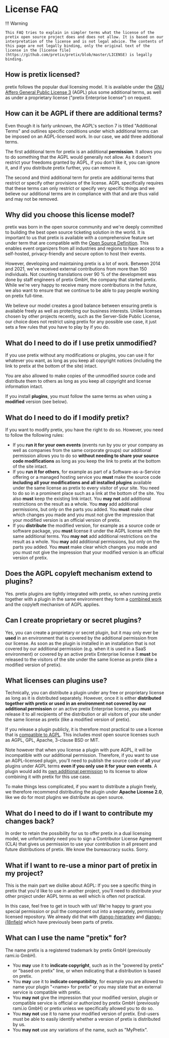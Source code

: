 # License FAQ

!!! Warning

    This FAQ tries to explain in simpler terms what the license of the pretix open source project does and does not allow. It is based on our interpretation of the license and is not legal advice. The contents of this page are not legally binding, only the original text of the license in the [license file](https://github.com/pretix/pretix/blob/master/LICENSE) is legally binding.

## How is pretix licensed?

pretix follows the popular dual licensing model. It is available under the [GNU Affero General Public License 3](https://www.gnu.org/licenses/agpl-3.0.en.html) (AGPL) plus some additional terms, as well as under a proprietary license ("pretix Enterprise license") on request.

## How can it be AGPL if there are additional terms?

Even though it is fairly unknown, the AGPL's section 7 is titled "Additional Terms" and outlines specific conditions under which additional terms can be imposed on an AGPL-licensed work. In our case, we add three additional terms.

The first additional term for pretix is an additional **permission**. It allows you to do something that the AGPL would generally not allow. As it doesn't restrict your freedoms granted by AGPL, if you don't like it, you can ignore it, and if you distribute pretix further, you can remove it.

The second and third additional term for pretix are additional terms that restrict or specify other provisions of the license. AGPL specifically requires that these terms can only restrict or specify very specific things and we believe our additional terms are in compliance with that and are thus valid and may not be removed.

## Why did you choose this license model?

pretix was born in the open source community and we're deeply committed to building the best open source ticketing solution in the world. It is important to us that pretix is available with a comprehensive feature set under term that are compatible with the [Open Source Definition](https://opensource.org/osd). This enables event organizers from all industries and regions to have access to a self-hosted, privacy-friendly and secure option to host their events.

However, developing and maintaining pretix is a lot of work. Between 2014 and 2021, we've received external contributions from more than 150 individuals. Not counting translations over 90 % of the development was done by staff engineers of pretix GmbH, the company that started pretix. While we're very happy to receive many more contributions in the future, we also want to ensure that we continue to be able to pay people working on pretix full-time.

We believe our model creates a good balance between ensuring pretix is available freely as well as protecting our business interests. Unlike licenses chosen by other projects recently, such as the Server-Side Public License, our choice does not restrict using pretix for any possible use case, it just sets a few rules that you have to play by if you do.

## What do I need to do if I use pretix unmodified?

If you use pretix without any modifications or plugins, you can use it for whatever you want, as long as you keep all copyright notices (including the link to pretix at the bottom of the site) intact.

You are also allowed to make copies of the unmodified source code and distribute them to others as long as you keep all copyright and license information intact.

If you install **plugins**, you must follow the same terms as when using a **modified** version (see below).

## What do I need to do if I modify pretix?

If you want to modify pretix, you have the right to do so. However, you need to follow the following rules:

-   If you **run it for your own events** (events run by you or your company as well as companies from the same corporate groups) our additional permission allows you to do so **without needing to share your source code modifications** as long as you keep the link to pretix at the bottom of the site intact.
-   If you **run it for others**, for example as part of a Software-as-a-Service offering or a managed hosting service you **must** make the source code **including all your modifications and all installed plugins** available under the same license as pretix to every visitor of your site. You need to do so in a prominent place such as a link at the bottom of the site. You also **must** keep the existing link intact. You **may not** add additional restrictions on the result as a whole. You **may** add additional permissions, but only on the parts you added. You **must** make clear which changes you made and you must not give the impression that your modified version is an official version of pretix.
-   If you **distribute** the modified version, for example as a source code or software package, you **must** license it under the AGPL license with the same additional terms. You **may not** add additional restrictions on the result as a whole. You **may** add additional permissions, but only on the parts you added. You **must** make clear which changes you made and you must not give the impression that your modified version is an official version of pretix.

## Does the AGPL copyleft mechanism extend to plugins?

Yes. pretix plugins are tightly integrated with pretix, so when running pretix together with a plugin in the same environment they form a [combined work](https://www.gnu.org/licenses/gpl-faq.html#GPLPlugins) and the copyleft mechanism of AGPL applies.

## Can I create proprietary or secret plugins?

Yes, you can create a proprietary or secret plugin, but it may only ever be **used** in an environment that is covered by the additional permission from our license. As soon as the plugin is installed in an installation that is not covered by our additional permission (e.g. when it is used in a SaaS environment) or covered by an active pretix Enterprise license it **must** be released to the visitors of the site under the same license as pretix (like a modified version of pretix).

## What licenses can plugins use?

Technically, you can distribute a plugin under any free or proprietary license as long as it is distributed separately. However, once it is either **distributed together with pretix or used in an environment not covered by our additional permission** or an active pretix Enterprise license, you **must** release it to all recipients of the distribution or all visitors of your site under the same license as pretix (like a modified version of pretix).

If you release a plugin publicly, it is therefore most practical to use a license that is [compatible to AGPL](https://www.gnu.org/licenses/license-list.en.html#GPLCompatibleLicenses). This includes most open source licenses such as AGPL, GPL, Apache, 3-clause BSD or MIT.

Note however that when you license a plugin with pure AGPL, it will be incompatible with our additional permission. Therefore, if you want to use an AGPL-licensed plugin, you'll need to publish the source code of **all** your plugins under AGPL terms **even if you only use it for your own events**. A plugin would add its [own additional permission](https://www.gnu.org/licenses/gpl-faq.html#GPLIncompatibleLibs) to its license to allow combining it with pretix for this use case.

To make things less complicated, if you want to distribute a plugin freely, we therefore recommend distributing the plugin under **Apache License 2.0**, like we do for most plugins we distribute as open source.

## What do I need to do if I want to contribute my changes back?

In order to retain the possibility for us to offer pretix in a dual licensing model, we unfortunately need you to sign a Contributor License Agreement (CLA) that gives us permission to use your contribution in all present and future distributions of pretix. We know the bureaucracy sucks. Sorry.

## What if I want to re-use a minor part of pretix in my project?

This is the main part we dislike about AGPL: If you see a specific thing in pretix that you'd like to use in another project, you'll need to distribute your other project under AGPL terms as well which is often not practical.

In this case, feel free to get in touch with us! We're happy to grant you special permission or pull the component out into a separately, permissively licensed repository. We already did that with [django-hierarkey](https://github.com/raphaelm/django-hierarkey) and [django-i18nfield](https://github.com/raphaelm/django-i18nfield) which have previously been parts of pretix.

## What can I use the name "pretix" for?

The name pretix is a registered trademark by pretix GmbH (previously rami.io GmbH).

-   You **may** use it to **indicate copyright**, such as in the "powered by pretix" or "based on pretix" line, or when indicating that a distribution is based on pretix.
-   You **may** use it to **indicate compatibility**, for example you are allowed to name your plugin "&lt;name&gt; for pretix" or you may state that an external service is compatible with pretix.
-   You **may not** give the impression that your modified version, plugin or compatible service is official or authorized by pretix GmbH (previously rami.io GmbH) or pretix unless we specifically allowed you to do so.
-   You **may not** use it to name your modified version of pretix. End-users must be able to easily identify whether a version of pretix is distributed by us.
-   You **may not** use any variations of the name, such as "MyPretix".
